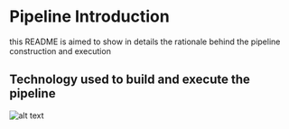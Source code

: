 
# Pipeline Introduction
this README is aimed to show in details the rationale behind the pipeline construction and execution

## Technology used to build and execute the pipeline
![alt text](https://mms.businesswire.com/media/20210902005166/en/821662/23/circle-logo-horizontal-black_%281%29.jpg)
